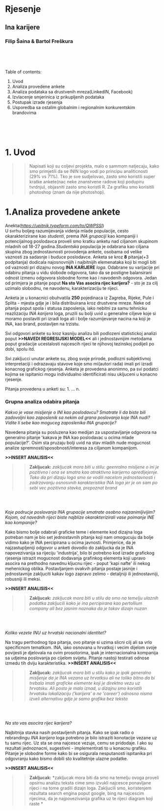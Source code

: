 # Rjesenje
## Ina karijere
### Filip Šaina & Bartol Freškura


<br>
<br>
<br>

Table of contents:

1.  Uvod
2.	 Analiza provedene ankete
3. 	 Analiza podataka sa drustvenih mreza(LinkedIN, Facebook)
4.  Izvlacenje smjerinica iz prikupljenih podataka
5.  Postupak izrade rjesenja
6.  Usporedba sa ostalim globalnim i regionalnim konkurentskim brandovima

<br>
<br>
<br>


# 1. Uvod
>>Napisati koji su coljevi projekta, malo o sammom natjecaju, kako smo primjetili da se ININ logo vodi po principu analiticnosti (29% vs 71%). Tko je sve sudjelovao, zasto smo koristili super kratke ankete(nac neke znanstvene radove koji podupiru tvrdnju), objasniti zasto smo koristli R. Za grafiku smo korisitili photoshop (znam da nije photoshop).

# 1.Analiza provedene ankete
Anekta(*https://upitnik.typeform.com/to/QWPSSI*)
<br>U svrhu boljeg razumijevanja videnja mlade populacije, cesto okarakterizirane kao *studenti*, prema *INA grupaciji* kao kompaniji i potencijalnog poslodavca proveli smo kratku anketu nad ciljanom skupinom mladnih od 18-27 godina.*Studentska* populacija je odabrana kao ciljana skupina zbog jednostavnosti provodenja ankete, osobama od velike vaznosti za sadasnje i buduce poslodavce. Anketa se kroz **8** pitanja(+3 podpitanja) dodicala najosnovnijih i najbitnijih elemenataka koji bi mogli biti od vaznosti pri dizajnu novog **INA KARIJERE** *loga*. Odabrane su varijacije pri odabiru pitanja u vidu slobode odgovora, tako da se postigne balansirani odnost izmenu odgovora slobodne forme kao i navodenih odgovora. Jedan od primjera je pitanje poput **Na sto Vas asocira rijec karijera?** - sto je za cilj uzimalo slobodnu, ne navodenu, karakterizaciju te rijeci. 

Anketa je u konacnici obuhvatila **250** pojedinaca iz Zagreba, Rijeke, Pule i Splita - mjesta gdje je i bila distribuirana kroz drustvene mreze. Neke od pitanja poput spola i statusa zaposlenja, iako nebitni za samu tehnicku reazlizaciju *INA karijera* loga, pruzili su bolji uvid u generalne ciljeve koje si moramo postaviti pri izradi loga ali i bolje razumijevanje nacina na koji je INA, kao brand, postavljen na trzistu.

Svi odgovori ankete su kroz kasniju analizu bili podlozeni statistickoj analizi poput **>>NAVEDI REGRESIJSKI MODEL<<** ali i jednostavnijim metodama poput gradacije ucestalosti najcescih rijeci te njihovoj tezinskoj podijeli po dobi, spolu itd.

Svi zakljucci unutar ankete su, zbog svoje prirode, podlozni subjektivnoj interpretaciji i odrazavaju stavove koje smo mi(autori rada) imali pri izradi konacnog grafickog rjesenja. Anketa je provedena anonimno, pa svi podatci kojima se ispitanici mogu individualno identificirati nisu ukljuceni u konacno rjesenje.

Pitanja provedena u anketi su:
	1.
	...
	n.
	

### Grupna analiza odabira pitanja 
*Kakvo je vase misljenje o INI kao poslodavcu?*
*Smatrate li da biste bili zadovoljni kao zaposlenik sa nekim od grana poslovanja koje INA nudi?*
*Vidite li sebe kao moguceg zaposlenika INA grupacije?*

Navedena pitanja su posluzena kao medijan za uspostavljanje odgovora na generalno pitanje 'kakava je INA kao poslodavac u ocima mlade populacije?'. Osim sta pruzaju bolji uvid na stav mladih nude mogucnost analize spremnosti/sposobnosti/interesa za ciljanom kompanijom.

**>>INSERT ANALISIS<<**

>>**Zakljucak:**
*zakljucak mora biti u stilu: geenralno misljene o ini je pozitivno i ona se smatra kao atraktivno karijerno opredljejenje. Tako da pri dizaju loga smo se vodili nacelom jednostavnosti i zadrzavanju osnosvnih karakteristika INA loga jer je on sam po sebi vec pozitivna stavka, prepoznat brand*

<br>
<br>

*Koje podrucje poslovanja INA grupacije smatrate osobno najzanimljivijim?*
*Kojom, od navednih rijeci biste najblize okarakterizirali vase poimanje INE kao kompanije?*

Kako bismo bolje odabrali graficke teme i elemente kod dizajna loga potreban nam je bio set jednostavnih pitanja koji nam omogucuju da bolje vidimo kako je INA percipirana u ocima javnosti. Primjerice, da je najzastupljeniji odgovor u anketi dovodio do zakljucka da je INA napovezivanija sa rijeciju 'industrija', bilo bi potrebno kod izrade grafickog rjesenja istrazit mogucnost dodavanja grafinkog elementa koji upravo asocira na prethodno navednu kljucnu rijec - poput 'kapi nafte' ili nekog mehenickog oblika.
Postavljanjem ovakvih pitanja postaje jasnije i jednostavnije zakljuciti kakav logo zapravo zelimo - detaljniji ili jednostavniji, robusniji ili meksi.

**>>INSERT ANALISIS<<**

>>**Zakljucak:**
*zakljucak mora biti u stilu da smo na temelju ulaznih podatka zakljucili kako je ina percipirana kao pertollium company ali bez jasnim naznaka da je takav dizajn nuzan*

<br>
<br>

*Koliko vezete INU uz hrvatski nacionalni identitet?*

Na tragu perthodnog tipa pitanja, ovo pitanje si uzima slicni cilj ali sa vrlo specificnom tematkom. INA, iako osnovana u hrvatkoj i vecim dijelom svoje povijesti je djelovala na ovim prosotorima, ipak je internacionalna kompanija sa udjeima poslovanja po cijelom svijetu. Pitanje nastoji testirati odnose izmedu tih dviju karakteristika. 
**>>INSERT ANALISIS<<**

>>**Zakljucak:**
*zakljucak mora biti u stilu kako je ipak generalno misljenje da je INA vezana uz hrvatksu ali ne toliko bitno da bi trebala imati graficke elemente koji je direktno vezu uz hrvatsku. Ali posto je malo iznad, u dizajnu smo koristili hrvatsku lokalizaciju ('karijera' a ne 'career') odnosno nismo izveli alternativu gdje je samo grafika bez teksta*

<br>
<br>

*Na sto vas asocira rijec karijera?*

Najbitnija stavka nasih postavljenih pitanja. Kako se ipak radio o rebrandingu *INA karijera* loga potrebno je bilo istraziti konotacije vezane uz tu samu rijec. Uz sta se ona najcesce vezuje, cemu se pridodaje. I ako su rezultati jednoznacni, sugestivni - implementirati to u konacnu grafiku.
Pitanje je slobodne forme kako bi se osigurala nesputanosti ispitanika pri odgovranju kako bismo dobili sto kvalitetnije ulazne podatke.
  
**>>INSERT ANALISIS<<**

>>**Zakljucak:**
*zakljucak mora biti da smo na temelju ovoga proveli opsirnu analizu teksta cime smo izvukli najcesce ponavljane rijeci i na tome gradili dizajn loga. Zakljucili smo, koristenjem rezultata search engina poput google, bing na najcescim rijecima, da je najpovezivanija grafika uz te rijeci diagram koji raste *





